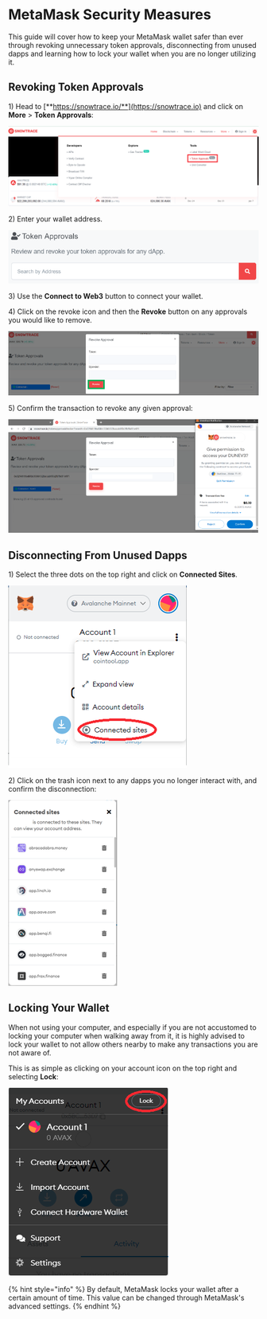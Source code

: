 # MetaMask Security Measures

This guide will cover how to keep your MetaMask wallet safer than ever through revoking unnecessary token approvals, disconnecting from unused dapps and learning how to lock your wallet when you are no longer utilizing it.

## Revoking Token Approvals

1\) Head to [**https://snowtrace.io/**](https://snowtrace.io) and click on **More** > **Token Approvals**:

![](<../../.gitbook/assets/image (4).png>)

2\) Enter your wallet address.

![](<../../.gitbook/assets/image (12) (1).png>)

3\) Use the **Connect to Web3** button to connect your wallet.

4\) Click on the revoke icon and then the **Revoke** button on any approvals you would like to remove.

![](<../../.gitbook/assets/image (9) (1) (1) (1).png>)

5\) Confirm the transaction to revoke any given approval:

![Example MetaMask Transaction Confirmation](<../../.gitbook/assets/image (11) (1).png>)

## Disconnecting From Unused Dapps

1\) Select the three dots on the top right and click on **Connected Sites**.

![](<../../.gitbook/assets/image (10) (1).png>)

2\) Click on the trash icon next to any dapps you no longer interact with, and confirm the disconnection:

![](<../../.gitbook/assets/image (8).png>)

## Locking Your Wallet

When not using your computer, and especially if you are not accustomed to locking your computer when walking away from it, it is highly advised to lock your wallet to not allow others nearby to make any transactions you are not aware of.

This is as simple as clicking on your account icon on the top right and selecting **Lock**:

![](<../../.gitbook/assets/image (13) (1).png>)

{% hint style="info" %}
By default, MetaMask locks your wallet after a certain amount of time. This value can be changed through MetaMask's advanced settings.
{% endhint %}
